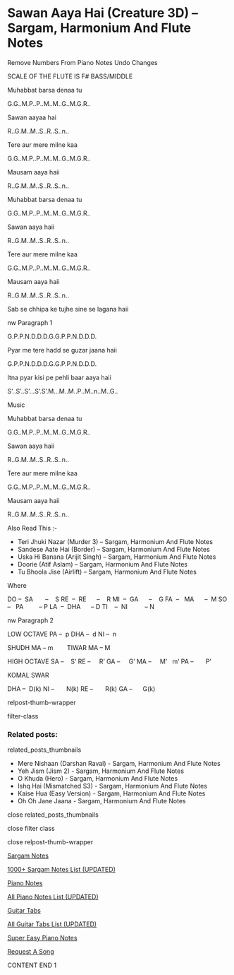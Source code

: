 
# Sawan Aaya Hai (Creature 3D) – Sargam, Harmonium And Flute Notes

Remove Numbers From Piano Notes
Undo Changes

SCALE OF THE FLUTE IS F# BASS/MIDDLE

Muhabbat barsa denaa tu

G.G..M.P..P..M..M..G..M.G.R..

Sawan aayaa hai

R..G.M..M..S..R..S..n..

Tere aur mere milne kaa

G.G..M.P..P..M..M..G..M.G.R..

Mausam aaya haii

R..G.M..M..S..R..S..n..

Muhabbat barsa denaa tu

G.G..M.P..P..M..M..G..M.G.R..

Sawan aaya haii

R..G.M..M..S..R..S..n..

Tere aur mere milne kaa

G.G..M.P..P..M..M..G..M.G.R..

Mausam aaya haii

R..G.M..M..S..R..S..n..

Sab se chhipa ke tujhe sine se lagana haii

nw Paragraph 1

G.P.P.N.D.D.D.G.G.P.P.N.D.D.D.

Pyar me tere hadd se guzar jaana haii

G.P.P.N.D.D.D.G.G.P.P.N.D.D.D.

Itna pyar kisi pe pehli baar aaya haii

S’..S’..S’…S’.S’.M…M..M..P..M..n..M..G..

Music

Muhabbat barsa denaa tu

G.G..M.P..P..M..M..G..M.G.R..

Sawan aaya haii

R..G.M..M..S..R..S..n..

Tere aur mere milne kaa

G.G..M.P..P..M..M..G..M.G.R..

Mausam aaya haii

R..G.M..M..S..R..S..n..

Also Read This :-

* Teri Jhuki Nazar (Murder 3) – Sargam, Harmonium And Flute Notes
* Sandese Aate Hai (Border) – Sargam, Harmonium And Flute Notes
* Uska Hi Banana (Arijit Singh) – Sargam, Harmonium And Flute Notes
* Doorie (Atif Aslam) – Sargam, Harmonium And Flute Notes
* Tu Bhoola Jise (Airlift) – Sargam, Harmonium And Flute Notes

Where

DO –  SA       –    S
RE  –  RE      –    R
MI  –  GA      –    G
FA  –   MA      –  M
SO  –   PA         – P
LA  –  DHA      – D
TI    –  NI          – N

nw Paragraph 2

LOW OCTAVE
PA –  p
DHA –  d
NI –  n

SHUDH MA – m        TIWAR MA – M

HIGH OCTAVE
SA –    S’
RE –     R’
GA –     G’
MA –     M’   m’
PA –       P’

KOMAL SWAR

DHA –  D(k)
NI –       N(k)
RE –       R(k)
GA –      G(k)

relpost-thumb-wrapper

filter-class

### Related posts:

related_posts_thumbnails

* Mere Nishaan (Darshan Raval) - Sargam, Harmonium And Flute Notes
* Yeh Jism (Jism 2) - Sargam, Harmonium And Flute Notes
* O Khuda (Hero) - Sargam, Harmonium And Flute Notes
* Ishq Hai (Mismatched S3) - Sargam, Harmonium And Flute Notes
* Kaise Hua (Easy Version) - Sargam, Harmonium And Flute Notes
* Oh Oh Jane Jaana - Sargam, Harmonium And Flute Notes

close related_posts_thumbnails

close filter class

close relpost-thumb-wrapper

[Sargam Notes](https://www.notationsworld.com/sargam-notes.html)

[1000+ Sargam Notes List (UPDATED)](https://www.notationsworld.com/all-songs-list-sargam-notes.html)

[Piano Notes](https://www.notationsworld.com/piano-notes.html)

[All Piano Notes List (UPDATED)](https://www.notationsworld.com/all-songs-list-piano-notes.html)

[Guitar Tabs](https://www.notationsworld.com/guitar-tabs.html)

[All Guitar Tabs List (UPDATED)](https://www.notationsworld.com/all-songs-list-guitar-tabs.html)

[Super Easy Piano Notes](https://studywall.in/)

[Request A Song](https://www.notationsworld.com/request-a-song.html)

CONTENT END 1

